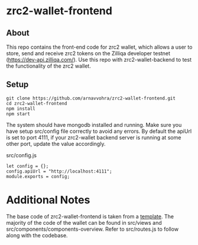 # zrc2-wallet-frontend

## About

This repo contains the front-end code for zrc2 wallet, which allows a user to store, send and receive zrc2 tokens on the Zilliqa developer testnet (https://dev-api.zilliqa.com/). Use this repo with zrc2-wallet-backend to test the functionality of the zrc2 wallet.

## Setup

```
git clone https://github.com/arnavvohra/zrc2-wallet-frontend.git
cd zrc2-wallet-frontend
npm install
npm start
```
The system should have mongodb installed and running.
Make sure you have setup src/config file correctly to avoid any errors. By default the apiUrl is set to port 4111, if your zrc2-wallet backend server is running at some other port, update the value accordingly.

src/config.js
```
let config = {};
config.apiUrl = "http://localhost:4111";
module.exports = config;

```

# Additional Notes
The base code of zrc2-wallet-frontend is taken from a [template](https://github.com/DesignRevision/shards-dashboard-react).
The majority of the code of the wallet can be found in src/views and src/components/components-overview.
Refer to src/routes.js to follow along with the codebase.
